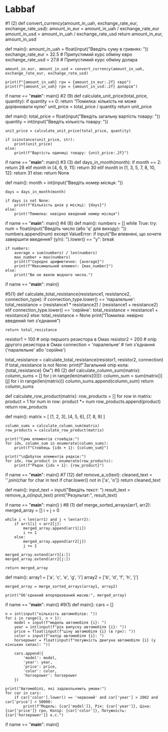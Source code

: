 # Labbaf
#1 (2)
def convert_currency(amount_in_uah, exchange_rate_eur, exchange_rate_usd):
    amount_in_eur = amount_in_uah / exchange_rate_eur
    amount_in_usd = amount_in_uah / exchange_rate_usd
    return amount_in_eur, amount_in_usd

def main():
    amount_in_uah = float(input("Введіть суму в гривнях: "))
    exchange_rate_eur = 32.5  # Припустимий курс обміну євро
    exchange_rate_usd = 27.8  # Припустимий курс обміну долара

    amount_in_eur, amount_in_usd = convert_currency(amount_in_uah, exchange_rate_eur, exchange_rate_usd)

    print(f"{amount_in_uah} грн = {amount_in_eur:.2f} євро")
    print(f"{amount_in_uah} грн = {amount_in_usd:.2f} доларів")

if name == "__main__":
    main()
#2 (9)
def calculate_unit_price(total_price, quantity):
    if quantity == 0:
        return "Помилка: кількість не може дорівнювати нулю"
    unit_price = total_price / quantity
    return unit_price

def main():
    total_price = float(input("Введіть загальну вартість товару: "))
    quantity = int(input("Введіть кількість товару: "))

    unit_price = calculate_unit_price(total_price, quantity)

    if isinstance(unit_price, str):
        print(unit_price)
    else:
        print(f"Вартість одиниці товару: {unit_price:.2f}")

if name == "__main__":
    main()
#3 (3)
def days_in_month(month):
    if month == 2:
        return 28
    elif month in [4, 6, 9, 11]:
        return 30
    elif month in [1, 3, 5, 7, 8, 10, 12]:
        return 31
    else:
        return None

def main():
    month = int(input("Введіть номер місяця: "))

    days = days_in_month(month)

    if days is not None:
        print(f"Кількість днів у місяці: {days}")
    else:
        print("Помилка: невірно введений номер місяця")

if name == "__main__":
    main()
#4 (8)
def main():
    numbers = []
    while True:
        try:
            num = float(input("Введіть число (або 'q' для виходу): "))
            numbers.append(num)
        except ValueError:
            if input("Ви впевнені, що хочете завершити введення? (y/n): ").lower() == "y":
                break

    if numbers:
        average = sum(numbers) / len(numbers)
        max_number = max(numbers)
        print(f"Середнє арифметичне: {average}")
        print(f"Максимальний елемент: {max_number}")
    else:
        print("Ви не ввели жодного числа.")

if name == "__main__":
    main()

#5(1)
def calculate_total_resistance(resistance1, resistance2, connection_type):
    if connection_type.lower() == 'паралельне':
        total_resistance = (resistance1 * resistance2) / (resistance1 + resistance2)
    elif connection_type.lower() == 'серійне':
        total_resistance = resistance1 + resistance2
    else:
        total_resistance = None
        print("Помилка: невірно введений тип з'єднання")

    return total_resistance

resistor1 = 100  # опір першого резистора в Омах
resistor2 = 200  # опір другого резистора в Омах
connection = 'паралельне'  # тип з'єднання ('паралельне' або 'серійне')

total_resistance = calculate_total_resistance(resistor1, resistor2, connection)
if total_resistance is not None:
    print(f"Загальний опір кола: {total_resistance} Ом")
#6 (2)
def calculate_column_sum(matrix):
    column_sums = []
    for j in range(len(matrix[0])):
        column_sum = sum(matrix[i][j] for i in range(len(matrix)))
        column_sums.append(column_sum)
    return column_sums

def calculate_row_product(matrix):
    row_products = []
    for row in matrix:
        product = 1
        for num in row:
            product *= num
        row_products.append(product)
    return row_products

def main():
    matrix = [
        [1, 2, 3],
        [4, 5, 6],
        [7, 8, 9]
    ]

    column_sums = calculate_column_sum(matrix)
    row_products = calculate_row_product(matrix)

    print("Сума елементів стовбців:")
    for idx, column_sum in enumerate(column_sums):
        print(f"Стовбець {idx + 1}: {column_sum}")

    print("\nДобуток елементів рядків:")
    for idx, row_product in enumerate(row_products):
        print(f"Рядок {idx + 1}: {row_product}")
if name == "__main__":
    main()
#7 (12)
def remove_a_o(text):
    cleaned_text = ''.join(char for char in text if char.lower() not in ['a', 'o'])
    return cleaned_text

def main():
    input_text = input("Введіть текст: ")
    result_text = remove_a_o(input_text)
    print("Результат:", result_text)

if name == "__main__":
    main()
)
#8 (1)
def merge_sorted_arrays(arr1, arr2):
    merged_array = []
    i = j = 0
    
    while i < len(arr1) and j < len(arr2):
        if arr1[i] < arr2[j]:
            merged_array.append(arr1[i])
            i += 1
        else:
            merged_array.append(arr2[j])
            j += 1
    
    merged_array.extend(arr1[i:])
    merged_array.extend(arr2[j:])
    
    return merged_array

def main():
    array1 = ['a', 'c', 'e', 'g', 'i']
    array2 = ['b', 'd', 'f', 'h', 'j']

    merged_array = merge_sorted_arrays(array1, array2)

    print("Об'єднаний впорядкований масив:", merged_array)

if name == "__main__":
    main()
#9(1)
def main():
    cars = []

    n = int(input("кількість автомобілів: "))
    for i in range(1, n + 1):
        model = input(f"модель автомобіля {i}: ")
        year = int(input(f"рік випуску автомобіля {i}: "))
        price = float(input(f"ціну автомобіля {i} (в грн): "))
        color = input(f"колір автомобіля {i}: ")
        horsepower = float(input(f"потужність двигуна автомобіля {i} (у кінських силах): "))

        cars.append({
            'model': model,
            'year': year,
            'price': price,
            'color': color,
            'horsepower': horsepower
        })

    print("Автомобілі, які задовольняють умови:")
    for car in cars:
        if car['color'].lower() == 'червоний' and car['year'] > 2002 and car['price'] < 50000:
            print(f"Модель: {car['model']}, Рік: {car['year']}, Ціна: {car['price']} грн, Колір: {car['color']}, Потужність: {car['horsepower']} к.с.")

if name == "__main__":
    main()
